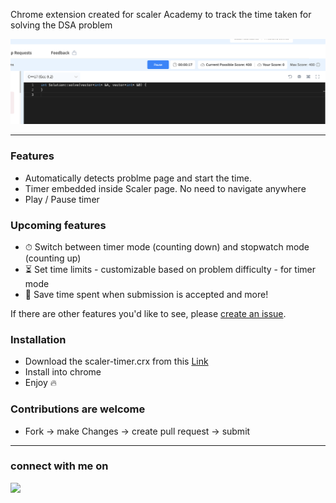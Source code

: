 Chrome extension created for scaler Academy to track the time taken for solving the DSA problem

![ScreenShot](https://raw.githubusercontent.com/alaspuresujay/scaler-timer/master/img/ss-1.png)

---

### Features

- Automatically detects problme page and start the time.
- Timer embedded inside Scaler page. No need to navigate anywhere
- Play / Pause timer

### Upcoming features

- ⏱ Switch between timer mode (counting down) and stopwatch mode (counting up)
- ⏳ Set time limits - customizable based on problem difficulty - for timer mode
- 💾 Save time spent when submission is accepted
  and more!

If there are other features you'd like to see, please [create an issue](https://github.com/alaspuresujay/scaler-timer/issues/new).

### Installation

- Download the scaler-timer.crx from this [Link](https://github.com/alaspuresujay/scaler-timer/releases/tag/V1.0.0)
- Install into chrome
- Enjoy :fire:

### Contributions are welcome

- Fork -> make Changes -> create pull request -> submit

---

### connect with me on

  <a href="https://in.linkedin.com/in/alaspuresujay" alt="LinkedIn/alaspuresujay">
    <img src="https://img.shields.io/badge/LinkedIn-%20-blue?style=flat&logo=Linkedin&logoColor=white" />
  </a>
